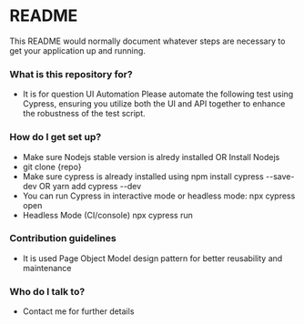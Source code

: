 # README #

This README would normally document whatever steps are necessary to get your application up and running.

### What is this repository for? ###

* It is for question UI Automation
Please automate the following test using Cypress, ensuring you utilize both the UI and API together to enhance the robustness of the test script.

### How do I get set up? ###

* Make sure Nodejs stable version is alredy installed OR Install Nodejs
* git clone {repo}
* Make sure cypress is already installed using npm install cypress --save-dev OR yarn add cypress --dev
* You can run Cypress in interactive mode or headless mode:
    npx cypress open
* Headless Mode (CI/console)
    npx cypress run

### Contribution guidelines ###

* It is used Page Object Model design pattern for better reusability and maintenance

### Who do I talk to? ###

* Contact me for further details
